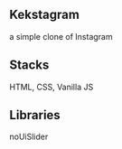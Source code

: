## Kekstagram 

a simple clone of Instagram

## Stacks

HTML, CSS, Vanilla JS

## Libraries

noUiSlider
